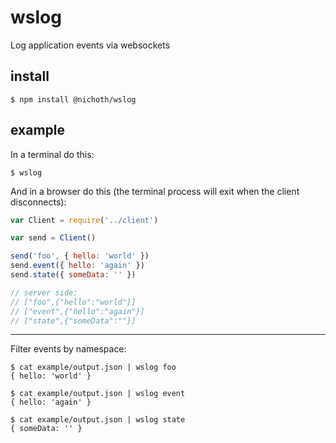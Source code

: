 # wslog

Log application events via websockets

## install

```
$ npm install @nichoth/wslog
```

## example

In a terminal do this:

```
$ wslog
```

And in a browser do this (the terminal process will exit when the client disconnects):

```js
var Client = require('../client')

var send = Client()

send('foo', { hello: 'world' })
send.event({ hello: 'again' })
send.state({ someData: '' })

// server side:
// ["foo",{"hello":"world"}]
// ["event",{"hello":"again"}]
// ["state",{"someData":""}]
```


--------------------------

Filter events by namespace:

```
$ cat example/output.json | wslog foo
{ hello: 'world' }

$ cat example/output.json | wslog event
{ hello: 'again' }

$ cat example/output.json | wslog state
{ someData: '' }
```



